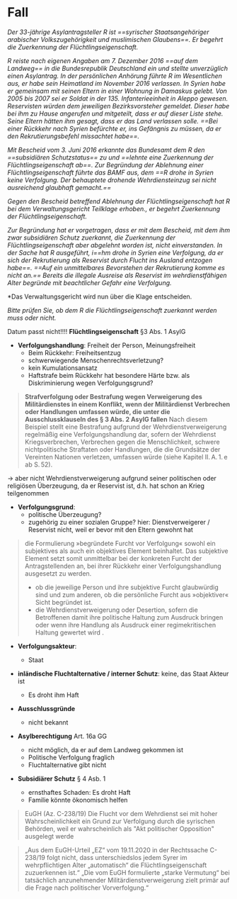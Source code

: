 # Fall

*Der 33-jährige Asylantragsteller R ist ==syrischer Staatsangehöriger arabischer Volkszugehörigkeit und muslimischen Glaubens==. Er begehrt die Zuerkennung der Flüchtlingseigenschaft.* 

*R reiste nach eigenen Angaben am 7. Dezember 2016 ==auf dem Landweg== in die Bundesrepublik Deutschland ein und stellte unverzüglich einen Asylantrag. In der persönlichen Anhörung führte R im Wesentlichen aus, er habe sein Heimatland im November 2016 verlassen. In Syrien habe er gemeinsam mit seinen Eltern in einer Wohnung in Damaskus gelebt. Von 2005 bis 2007 sei er Soldat in der 135. Infanterieeinheit in Aleppo gewesen. Reservisten würden dem jeweiligen Bezirksvorsteher gemeldet. Dieser habe bei ihm zu Hause angerufen und mitgeteilt, dass er auf dieser Liste stehe. Seine Eltern hätten ihm gesagt, dass er das Land verlassen solle. ==Bei einer Rückkehr nach Syrien befürchte er, ins Gefängnis zu müssen, da er den Rekrutierungsbefehl missachtet habe==.* 

*Mit Bescheid vom 3. Juni 2016 erkannte das Bundesamt dem R den ==subsidiären Schutzstatus== zu und ==lehnte eine Zuerkennung der Flüchtlingseigenschaft ab==. Zur Begründung der Ablehnung einer Flüchtlingseigenschaft führte das BAMF aus, dem ==R drohe in Syrien keine Verfolgung. Der behauptete drohende Wehrdiensteinzug sei nicht ausreichend glaubhaft gemacht.==* 

*Gegen den Bescheid betreffend Ablehnung der Flüchtlingseigenschaft hat R bei dem Verwaltungsgericht Teilklage erhoben., er begehrt Zuerkennung der Flüchtlingseigenschaft.* 

*Zur Begründung hat er vorgetragen, dass er mit dem Bescheid, mit dem ihm zwar subsidiären Schutz zuerkannt, die Zuerkennung der Flüchtlingseigenschaft aber abgelehnt worden ist, nicht einverstanden. In der Sache hat R ausgeführt, i==hm drohe in Syrien eine Verfolgung, da er sich der Rekrutierung als Reservist durch Flucht ins Ausland entzogen habe==. ==Auf ein unmittelbares Bevorstehen der Rekrutierung komme es nicht an.== Bereits die illegale Ausreise als Reservist im wehrdienstfähigen Alter begründe mit beachtlicher Gefahr eine Verfolgung.*

*Das Verwaltungsgericht wird nun über die Klage entscheiden.

*Bitte prüfen Sie, ob dem R die Flüchtlingseigenschaft zuerkannt werden muss oder nicht.*

Datum passt nicht!!!!
**Flüchtlingseigenschaft** §3 Abs. 1 AsylG
- **Verfolgungshandlung**: Freiheit der Person, Meinungsfreiheit
	- Beim Rückkehr: Freiheitsentzug
	- schwerwiegende Menschenrechtsverletzung? 
	- kein Kumulationsansatz 
	- Haftstrafe beim Rückkehr hat besondere Härte bzw. als Diskriminierung wegen Verfolgungsgrund?
> **Strafverfolgung oder Bestrafung wegen Verweigerung des Militärdienstes in einem Konflikt, wenn der Militärdienst Verbrechen oder Handlungen umfassen würde, die unter die Ausschlussklauseln des § 3 Abs. 2 AsylG fallen**
> Nach diesem Beispiel stellt eine Bestrafung aufgrund der Wehrdienstverweigerung regelmäßig eine Verfolgungshandlung dar, sofern der Wehrdienst Kriegsverbrechen, Verbrechen gegen die Menschlichkeit, schwere nichtpolitische Straftaten oder Handlungen, die die Grundsätze der Vereinten Nationen 
> verletzen, umfassen würde (siehe Kapitel II. A. 1. e ab S. 52).

→ aber nicht Wehrdienstverweigerung aufgrund seiner politischen oder religiösen Überzeugung, da er Reservist ist, d.h. hat schon an Krieg teilgenommen

- **Verfolgungsgrund**: 
	- politische Überzeugung?
	- zugehörig zu einer sozialen Gruppe? hier: Dienstverweigerer / Reservist nicht, weil er bevor mit den Eltern gewohnt hat
> die Formulierung »begründete Furcht vor Verfolgung« sowohl ein subjektives als auch ein objektives Element beinhaltet.
> Das subjektive Element setzt somit unmittelbar bei der konkreten Furcht der Antragstellenden an, bei ihrer Rückkehr einer Verfolgungshandlung ausgesetzt zu werden.
> - ob die jeweilige Person und ihre subjektive Furcht glaubwürdig sind und zum anderen, ob die persönliche Furcht aus »objektiver« Sicht begründet ist.
> - die Wehrdienstverweigerung oder Desertion, sofern die Betroffenen damit ihre politische Haltung zum Ausdruck bringen oder wenn ihre Handlung als Ausdruck einer regimekritischen Haltung gewertet wird . 

- **Verfolgungsakteur**:
	- Staat

- **inländische Fluchtalternative / interner Schutz**: keine, das Staat Akteur ist
	- Es droht ihm Haft

- **Ausschlussgründe**
	- nicht bekannt

- **Asylberechtigung** Art. 16a GG
	- nicht möglich, da er auf dem Landweg gekommen ist
	- Politische Verfolgung fraglich
	- Fluchtalternative gibt nicht
- **Subsidiärer Schutz** § 4 Asb. 1
	- ernsthaftes Schaden: Es droht Haft
	- Familie könnte ökonomisch helfen

> EuGH (Az. C-238/19) Die Flucht vor dem Wehrdienst sei mit hoher Wahrscheinlichkeit ein Grund zur Verfolgung durch die syrischen Behörden, weil er wahrscheinlich als "Akt politischer Opposition" ausgelegt werde

> „Aus dem EuGH-Urteil „EZ“ vom 19.11.2020 in der Rechtssache C-238/19 folgt nicht, dass unterschiedslos jedem Syrer im wehrpflichtigen Alter „automatisch“ die Flüchtlingseigenschaft zuzuerkennen ist.“
> „Die vom EuGH formulierte „starke Vermutung“ bei tatsächlich anzunehmender Militärdienstverweigerung zielt primär auf die Frage nach politischer Vorverfolgung.“
